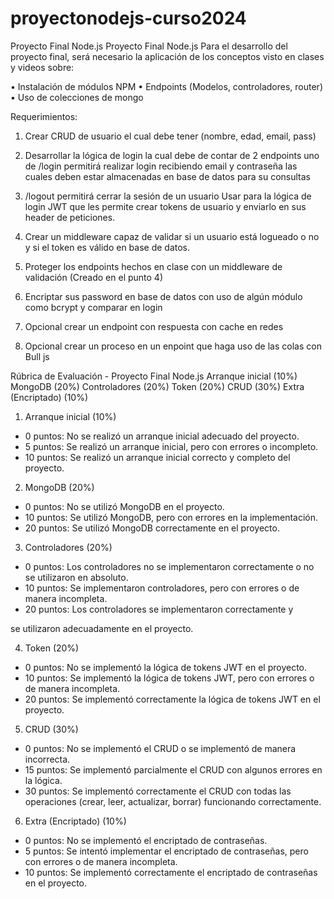 # proyectonodejs-curso2024
Proyecto Final Node.js
Proyecto Final Node.js
Para el desarrollo del proyecto final, será necesario la aplicación de los conceptos visto en clases y videos sobre:

•	Instalación de módulos NPM
•	Endpoints (Modelos, controladores, router)
•	Uso de colecciones de mongo


Requerimientos:
1.	Crear CRUD de usuario el cual debe tener (nombre, edad, email, pass)
2.	Desarrollar la lógica de login la cual debe de contar de 2 endpoints uno de /login permitirá realizar login recibiendo email y contraseña las cuales deben estar almacenadas en base de datos para su consultas
3.	/logout permitirá cerrar la sesión de un usuario
Usar para la lógica de login JWT que les permite crear tokens de usuario y enviarlo en sus header de peticiones.

4.	Crear un middleware capaz de validar si un usuario está logueado o no y si el token es válido en base de datos.

5.	Proteger los endpoints hechos en clase con un middleware de validación (Creado en el punto 4)
6.	Encriptar sus password en base de datos con uso de algún módulo como bcrypt y comparar en login
7.	Opcional crear un endpoint con respuesta con cache en redes
8.	Opcional crear un proceso en un enpoint que haga uso de las colas con Bull js
 
Rúbrica de Evaluación - Proyecto Final Node.js
Arranque inicial (10%)
MongoDB (20%)
Controladores (20%)
Token (20%)
CRUD (30%)
Extra (Encriptado) (10%)


1.	Arranque inicial (10%)
-	0 puntos: No se realizó un arranque inicial adecuado del proyecto.
-	5 puntos: Se realizó un arranque inicial, pero con errores o incompleto.
-	10 puntos: Se realizó un arranque inicial correcto y completo del proyecto.


2.	MongoDB (20%)
-	0 puntos: No se utilizó MongoDB en el proyecto.
-	10 puntos: Se utilizó MongoDB, pero con errores en la implementación.
-	20 puntos: Se utilizó MongoDB correctamente en el proyecto.


3.	Controladores (20%)
-	0 puntos: Los controladores no se implementaron correctamente o no se utilizaron en absoluto.
-	10 puntos: Se implementaron controladores, pero con errores o de manera incompleta.
-	20 puntos: Los controladores se implementaron correctamente y
 
se utilizaron adecuadamente en el proyecto.


4.	Token (20%)
-	0 puntos: No se implementó la lógica de tokens JWT en el proyecto.
-	10 puntos: Se implementó la lógica de tokens JWT, pero con errores o de manera incompleta.
-	20 puntos: Se implementó correctamente la lógica de tokens JWT en el proyecto.


5. CRUD (30%)
-	0 puntos: No se implementó el CRUD o se implementó de manera incorrecta.
-	15 puntos: Se implementó parcialmente el CRUD con algunos errores en la lógica.
-	30 puntos: Se implementó correctamente el CRUD con todas las operaciones (crear, leer, actualizar, borrar) funcionando correctamente.


6.	Extra (Encriptado) (10%)
-	0 puntos: No se implementó el encriptado de contraseñas.
-	5 puntos: Se intentó implementar el encriptado de contraseñas, pero con errores o de manera incompleta.
-	10 puntos: Se implementó correctamente el encriptado de contraseñas en el proyecto.
